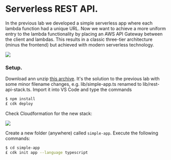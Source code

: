 # Serverless REST API.

In the previous lab we developed a simple serverless app where each lambda function had a unique URL. 
Now we want to achieve a more uniform entry to the lambda functionality by placing an AWS API Gateway between the client and lambdas. This results in a classic three-tier architecture (minus the frontend) but achieved with modern serverless technology.

![][threetier]

### Setup.

Download ann unzip [this archive][start]. It's the solution to the previous lab with some minor filename changes, e.g. lib/simple-app.ts renamed to lib/rest-api-stack.ts. Import it into VS Code and type the commands
~~~bash
$ npm install
£ cdk deploy
~~~
Check Cloudformation for the new stack:

![][stack]

Create a new folder (anywhere) called `simple-app`. Execute the following commands:
~~~bash
$ cd simple-app
£ cdk init app --language typescript
~~~

[start]: ./archive/start.zip
[stack]: ./img/stack.png
[threetier]: ./img/threetier.png
